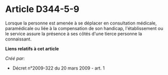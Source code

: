 # Article D344-5-9

Lorsque la personne est amenée à se déplacer en consultation médicale, paramédicale ou liée à la compensation de son
handicap, l'établissement ou le service assure la présence à ses côtés d'une tierce personne la connaissant.

**Liens relatifs à cet article**

_Créé par_:

  - Décret n°2009-322 du 20 mars 2009 - art. 1
